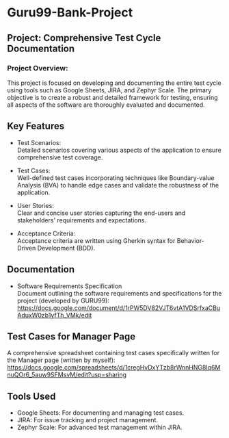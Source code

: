 # Guru99-Bank-Project

## Project: Comprehensive Test Cycle Documentation 

### Project Overview:
This project is focused on developing and documenting the entire test cycle using tools such as Google Sheets, JIRA, and Zephyr Scale. 
The primary objective is to create a robust and detailed framework for testing, ensuring all aspects of the software are thoroughly evaluated and documented.

## Key Features
* Test Scenarios:<br/>
 Detailed scenarios covering various aspects of the application to ensure comprehensive test coverage.
  
* Test Cases:<br/>
 Well-defined test cases incorporating techniques like Boundary-value Analysis (BVA) to handle edge cases and validate the robustness of the application.

* User Stories:<br/>
 Clear and concise user stories capturing the end-users and stakeholders' requirements and expectations.
  
* Acceptance Criteria:<br/>
 Acceptance criteria are written using Gherkin syntax for Behavior-Driven Development (BDD).
  
## Documentation
* Software Requirements Specification<br/>
 Document outlining the software requirements and specifications for the project (developed by GURU99):
https://docs.google.com/document/d/1rPW5DV82VJT6vtA1VDSrfxaCBuAduxW0zb1yfTh_VMk/edit

## Test Cases for Manager Page
A comprehensive spreadsheet containing test cases specifically written for the Manager page (written by myself):
https://docs.google.com/spreadsheets/d/1cregHvDxYTzb8rWnnHNG8Iq6MnuQOr6_5auw9SFMsvM/edit?usp=sharing

## Tools Used

* Google Sheets: For documenting and managing test cases.
* JIRA: For issue tracking and project management.
* Zephyr Scale: For advanced test management within JIRA.

  
